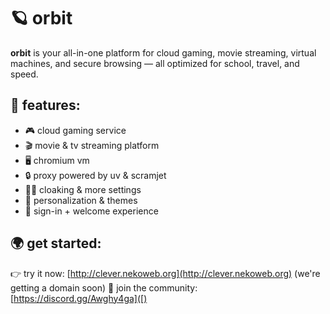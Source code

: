 # 🪐 orbit

**orbit** is your all-in-one platform for cloud gaming, movie streaming, virtual machines, and secure browsing — all optimized for school, travel, and speed.

## 🚀 features:
- 🎮 cloud gaming service  
- 🎬 movie & tv streaming platform
- 🖥️ chromium vm  
- 🔒 proxy powered by uv & scramjet  
- 🕵️‍♂️ cloaking & more settings
- 🎨 personalization & themes  
- 🔑 sign-in + welcome experience 

## 🌍 get started:
👉 try it now: [http://clever.nekoweb.org](http://clever.nekoweb.org) (we're getting a domain soon)
💬 join the community: [https://discord.gg/Awghy4ga]([)

